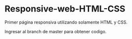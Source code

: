 # Responsive-web-HTML-CSS
Primer página responsiva utilizando solamente HTML y CSS.

Ingresar al branch de master para obtener codigo.
